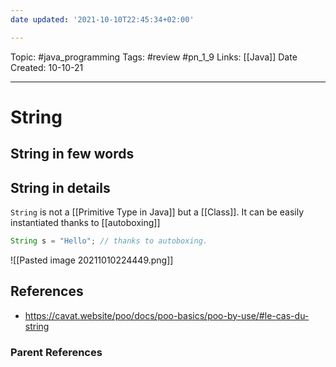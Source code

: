 ```yaml
---
date updated: '2021-10-10T22:45:34+02:00'

---
```


Topic: #java_programming
Tags: #review #pn_1_9
Links: [[Java]]
Date Created: 10-10-21

---

# String

## String in few words

## String in details

`String` is not a [[Primitive Type in Java]] but a [[Class]]. It can be easily instantiated thanks to [[autoboxing]]

```java
String s = "Hello"; // thanks to autoboxing.
```

![[Pasted image 20211010224449.png]]

## References

- <https://cavat.website/poo/docs/poo-basics/poo-by-use/#le-cas-du-string>

### Parent References
